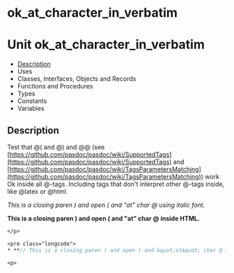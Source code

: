# ok\_at\_character\_in\_verbatim


# Unit ok\_at\_character\_in\_verbatim

- [Description](#PasDoc-Description)
- Uses
- Classes, Interfaces, Objects and Records
- Functions and Procedures
- Types
- Constants
- Variables

<span id="PasDoc-Description"/>

## Description
Test that @( and @) and @@ (see [https://github.com/pasdoc/pasdoc/wiki/SupportedTags](https://github.com/pasdoc/pasdoc/wiki/SupportedTags) and [https://github.com/pasdoc/pasdoc/wiki/TagsParametersMatching](https://github.com/pasdoc/pasdoc/wiki/TagsParametersMatching)) work Ok inside all @-tags. Including tags that don't interpret other @-tags inside, like @latex or @html.

*This is a closing paren ) and open ( and &quot;at&quot; char @ using italic font.*



<b>This is a closing paren ) and open ( and "at" char @ inside HTML.</b>



```pascal
</p>

<pre class="longcode">
* **// This is a closing paren ) and open ( and &quot;at&quot; char @ inside longcode.** *</pre>

<p>
```

<span id="PasDoc-Uses"/>
